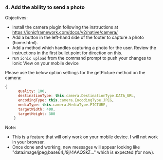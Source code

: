 ### 4. Add the ability to send a photo

Objectives:
- Install the camera plugin following the instructions at https://ionicframework.com/docs/v2/native/camera/
- Add a button in the left-hand side of the footer to capture a photo (home.html).
- Add a method which handles capturing a photo for the user.  Review the instructions in the first
  bullet point for direction on this.
- run `ionic upload` from the command prompt to push your changes to Ionic View on your mobile device 


Please use the below option settings for the getPicture method on the camera:
```javascript
{
      quality: 100,
      destinationType: this.camera.DestinationType.DATA_URL,
      encodingType: this.camera.EncodingType.JPEG,
      mediaType: this.camera.MediaType.PICTURE,
      targetWidth: 400,
      targetHeight: 300
    }
```

Note:
- This is a feature that will only work on your mobile device.  I will not work in your browser.
- Once done and working, new messages will appear looking like "data:image/jpeg;base64,/9j/4AAQSkZ..." which is expected (for now).

